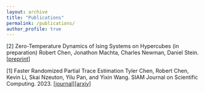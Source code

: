 ```yaml
---
layout: archive
title: "Publications"
permalink: /publications/
author_profile: true
---
```


[2] Zero-Temperature Dynamics of Ising Systems on Hypercubes (in preparation)
Robert Chen, Jonathon Machta, Charles Newman, Daniel Stein. [[preprint]](https://robct07.github.io/files/Zero_Temperature_Dynamics_of_Ising_Systems_on_Hypercubes.pdf)


[1] Faster Randomized Partial Trace Estimation
Tyler Chen, Robert Chen, Kevin Li, Skai Nzeuton, Yilu Pan, and Yixin Wang. SIAM Journal on Scientific Computing. 2023. [[journal]](https://epubs.siam.org/doi/10.1137/23M1620399)[[arxiv]](https://arxiv.org/abs/2310.12364)


